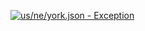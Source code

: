 [![us/ne/york.json - Exception](https://img.shields.io/badge/us/ne/york.json-Exception-red)](https://github.com/openaddresses/openaddresses/tree/master/sources/us/ne/york.json)